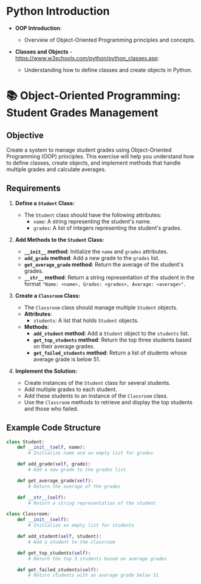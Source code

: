 # Python Introduction

- **OOP Introduction**: 
  - Overview of Object-Oriented Programming principles and concepts.

- **Classes and Objects** - https://www.w3schools.com/python/python_classes.asp:
  - Understanding how to define classes and create objects in Python.
    

# 📚 Object-Oriented Programming: Student Grades Management

## Objective
Create a system to manage student grades using Object-Oriented Programming (OOP) principles. This exercise will help you understand how to define classes, create objects, and implement methods that handle multiple grades and calculate averages.

## Requirements

1. **Define a `Student` Class:**
   - The `Student` class should have the following attributes:
     - `name`: A string representing the student's name.
     - `grades`: A list of integers representing the student's grades.

2. **Add Methods to the `Student` Class:**
   - **`__init__` method**: Initialize the `name` and `grades` attributes.
   - **`add_grade` method**: Add a new grade to the `grades` list.
   - **`get_average_grade` method**: Return the average of the student's grades.
   - **`__str__` method**: Return a string representation of the student in the format `"Name: <name>, Grades: <grades>, Average: <average>"`.

3. **Create a `Classroom` Class:**
   - The `Classroom` class should manage multiple `Student` objects.
   - **Attributes**:
     - `students`: A list that holds `Student` objects.
   - **Methods**:
     - **`add_student` method**: Add a `Student` object to the `students` list.
     - **`get_top_students` method**: Return the top three students based on their average grades.
     - **`get_failed_students` method**: Return a list of students whose average grade is below 51.

4. **Implement the Solution:**
   - Create instances of the `Student` class for several students.
   - Add multiple grades to each student.
   - Add these students to an instance of the `Classroom` class.
   - Use the `Classroom` methods to retrieve and display the top students and those who failed.

## Example Code Structure

```python
class Student:
    def __init__(self, name):
        # Initialize name and an empty list for grades

    def add_grade(self, grade):
        # Add a new grade to the grades list

    def get_average_grade(self):
        # Return the average of the grades

    def __str__(self):
        # Return a string representation of the student

class Classroom:
    def __init__(self):
        # Initialize an empty list for students

    def add_student(self, student):
        # Add a student to the classroom

    def get_top_students(self):
        # Return the top 3 students based on average grades

    def get_failed_students(self):
        # Return students with an average grade below 51
